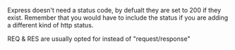 Express doesn't need a status code, by defualt they are set to 200 if they exist. Remember that you would have to include the status if you are adding a different kind of http status. 


REQ & RES are usually opted for instead of "request/response"